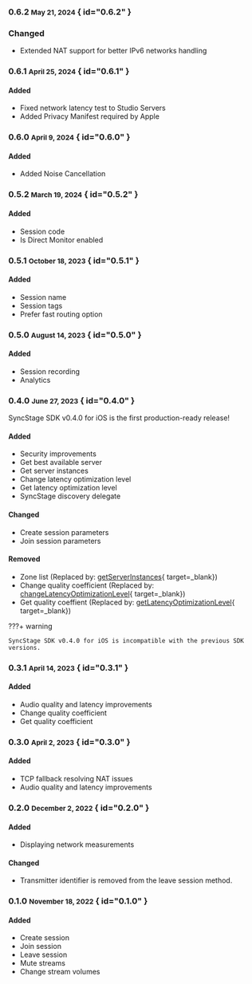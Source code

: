 ### 0.6.2 <small>May 21, 2024</small> { id="0.6.2" }

### Changed

* Extended NAT support for better IPv6 networks handling

### 0.6.1 <small>April 25, 2024</small> { id="0.6.1" }

#### Added

* Fixed network latency test to Studio Servers
* Added Privacy Manifest required by Apple

### 0.6.0 <small>April 9, 2024</small> { id="0.6.0" }

#### Added

*  Added Noise Cancellation

### 0.5.2 <small>March 19, 2024</small> { id="0.5.2" }

#### Added

* Session code
* Is Direct Monitor enabled


### 0.5.1 <small>October 18, 2023</small> { id="0.5.1" }

#### Added

* Session name
* Session tags
* Prefer fast routing option


### 0.5.0 <small>August 14, 2023</small> { id="0.5.0" }

#### Added

* Session recording
* Analytics

### 0.4.0 <small>June 27, 2023</small> { id="0.4.0" }

SyncStage SDK v0.4.0 for iOS is the first production-ready release!

#### Added

* Security improvements
* Get best available server
* Get server instances
* Change latency optimization level
* Get latency optimization level
* SyncStage discovery delegate

#### Changed

* Create session parameters
* Join session parameters

#### Removed

* Zone list (Replaced by: [getServerInstances](sdk-methods.md/#get-server-instances){ target=_blank})
* Change quality coefficient (Replaced by: [changeLatencyOptimizationLevel](sdk-methods.md/#change-latency-optimization-level){ target=_blank})
* Get quality coeffient (Replaced by: [getLatencyOptimizationLevel](sdk-methods.md/#get-latency-optimization-level){ target=_blank})


???+ warning

    SyncStage SDK v0.4.0 for iOS is incompatible with the previous SDK versions.


### 0.3.1 <small>April 14, 2023</small> { id="0.3.1" }
#### Added
* Audio quality and latency improvements
* Change quality coefficient
* Get quality coefficient

### 0.3.0 <small>April 2, 2023</small> { id="0.3.0" }
#### Added
* TCP fallback resolving NAT issues
* Audio quality and latency improvements

### 0.2.0 <small>December 2, 2022</small> { id="0.2.0" }
#### Added

* Displaying network measurements

#### Changed

* Transmitter identifier is removed from the leave session method.

### 0.1.0 <small>November 18, 2022</small> { id="0.1.0" }
#### Added

* Create session
* Join session
* Leave session
* Mute streams
* Change stream volumes
